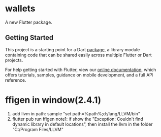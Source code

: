 # wallets

A new Flutter package.

## Getting Started

This project is a starting point for a Dart
[package](https://flutter.dev/developing-packages/),
a library module containing code that can be shared easily across
multiple Flutter or Dart projects.

For help getting started with Flutter, view our 
[online documentation](https://flutter.dev/docs), which offers tutorials, 
samples, guidance on mobile development, and a full API reference.

# ffigen in window(2.4.1)
1. add llvm in path: sample "set path=%path%;d:/lang/LLVM/bin"
2. flutter pub run ffigen
note1: if show the "Exception: Couldn't find dynamic library in default locations", then install the llvm in the folder "C:/Program Files/LLVM"